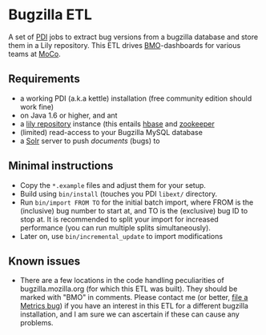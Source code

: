 # Bugzilla ETL

A set of [PDI](http://www.pentaho.com/products/data_integration/) jobs to extract bug versions from a bugzilla database and store
them in a Lily repository. This ETL drives [BMO](http://bugzilla.mozilla.org)-dashboards for various teams at [MoCo](http://www.mozilla.com/en-US/about/).

## Requirements

* a working PDI (a.k.a kettle) installation (free community edition should work fine)
* on Java 1.6 or higher, and ant
* a [lily repository](http://www.lilyproject.org) instance (this entails [hbase](http://hbase.apache.org/) and [zookeeper](http://zookeeper.apache.org/)
* (limited) read-access to your Bugzilla MySQL database
* a [Solr](http://lucene.apache.org/solr/) server to push *documents* (bugs) to


## Minimal instructions

* Copy the <code>*.example</code> files and adjust them for your setup. 
* Build using <code>bin/install</code> (touches you PDI <code>libext/</code> directory.
* Run <code>bin/import FROM TO</code> for the initial batch import, where FROM is the (inclusive) bug number to start at, and TO is the (exclusive) bug ID to stop at. It is recommended to split your import for increased performance (you can run multiple splits simultaneously).
* Later on, use <code>bin/incremental_update</code> to import modifications


## Known issues

* There are a few locations in the code handling peculiarities of bugzilla.mozilla.org (for which this ETL was built). They should be marked with "BMO" in comments. Please contact me (or better, [file a Metrics bug](https://bugzilla.mozilla.org/enter_bug.cgi?product=Mozilla%20Metrics)) if you have an interest in this ETL for a different bugzilla installation, and I am sure we can ascertain if these can cause any problems.
